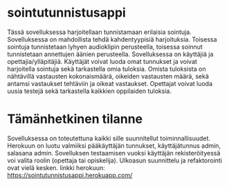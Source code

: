 # sointutunnistusappi

Tässä sovelluksessa harjoitellaan tunnistamaan erilaisia sointuja. Sovelluksessa on mahdollista tehdä kahdentyypisiä harjoituksia. Toisessa sointuja tunnistetaan lyhyen audioklipin perusteella, toisessa soinnut tunnistetaan annettujen äänien perusteella. Sovelluksessa on käyttäjiä ja opettajia/ylläpitäjiä. Käyttäjät voivat luoda omat tunnukset ja voivat harjoitella sointuja sekä tarkastella omia tuloksia. Omista tuloksista on nähtävillä vastausten kokonaismäärä, oikeiden vastausten määrä, sekä antamsi vastaukset tehtäviin ja oikeat vastaukset. Opettajat voivat luoda uusia testejä sekä tarkastella kaikkien oppilaiden tuloksia.

# Tämänhetkinen tilanne

Sovelluksessa on toteutettuna kaikki sille suunnitellut toiminnallisuudet. Herokuun on luotu valmiiksi pääkäyttäjän tunnukset, käyttäjätunnus admin, salasana admin. Sovelluksen testaamisen vuoksi käyttäjän rekisteröityessä voi valita roolin (opettaja tai opiskelija). Ulkoasun suunnittelu ja refaktorointi ovat vielä kesken. linkki herokuun: https://sointutunnistusappi.herokuapp.com/

